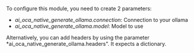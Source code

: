 To configure this module, you need to create 2 parameters:

- *ai_oca_native_generate_ollama.connection*: Connection to your ollama
- *ai_oca_native_generate_ollama.model*: Model to use

Alternatively, you can add headers by using the parameter *ai_oca_native_generate_ollama.headers".
It expects a dictionary.
